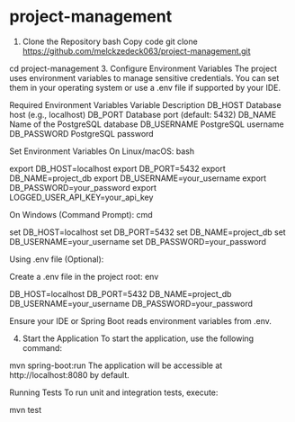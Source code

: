# project-management

1. Clone the Repository
bash
Copy code
git clone https://github.com/melckzedeck063/project-management.git

cd project-management
3. Configure Environment Variables
The project uses environment variables to manage sensitive credentials. You can set them in your operating system or use a .env file if supported by your IDE.

Required Environment Variables
Variable	Description
DB_HOST	Database host (e.g., localhost)
DB_PORT	Database port (default: 5432)
DB_NAME	Name of the PostgreSQL database
DB_USERNAME	PostgreSQL username
DB_PASSWORD	PostgreSQL password


Set Environment Variables
On Linux/macOS:
bash

export DB_HOST=localhost
export DB_PORT=5432
export DB_NAME=project_db
export DB_USERNAME=your_username
export DB_PASSWORD=your_password
export LOGGED_USER_API_KEY=your_api_key

On Windows (Command Prompt):
cmd

set DB_HOST=localhost
set DB_PORT=5432
set DB_NAME=project_db
set DB_USERNAME=your_username
set DB_PASSWORD=your_password

Using .env file (Optional):

Create a .env file in the project root:
env

DB_HOST=localhost
DB_PORT=5432
DB_NAME=project_db
DB_USERNAME=your_username
DB_PASSWORD=your_password

Ensure your IDE or Spring Boot reads environment variables from .env.


4. Start the Application
To start the application, use the following command:

mvn spring-boot:run
The application will be accessible at http://localhost:8080 by default.

Running Tests
To run unit and integration tests, execute:

mvn test
